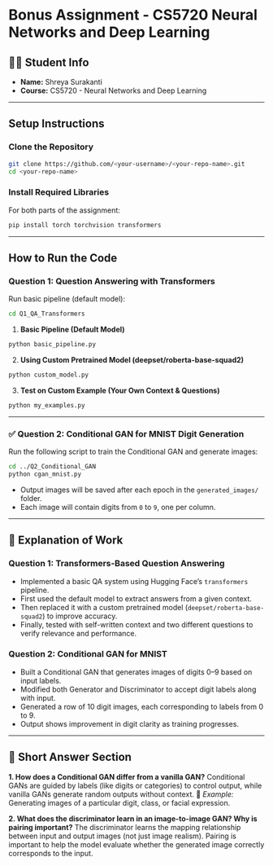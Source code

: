 
# Bonus Assignment - CS5720 Neural Networks and Deep Learning

## 👨‍🎓 Student Info
- **Name:** Shreya Surakanti
- **Course:** CS5720 - Neural Networks and Deep Learning

---

##  Setup Instructions

###  Clone the Repository
```bash
git clone https://github.com/<your-username>/<your-repo-name>.git
cd <your-repo-name>
````

###  Install Required Libraries

For both parts of the assignment:

```bash
pip install torch torchvision transformers
```

---

##  How to Run the Code

###  Question 1: Question Answering with Transformers

Run basic pipeline (default model):

```bash
cd Q1_QA_Transformers
```

1. **Basic Pipeline (Default Model)**

```bash
python basic_pipeline.py
```

2. **Using Custom Pretrained Model (deepset/roberta-base-squad2)**

```bash
python custom_model.py
```

3. **Test on Custom Example (Your Own Context & Questions)**

```bash
python my_examples.py
```

---

### ✅ Question 2: Conditional GAN for MNIST Digit Generation

Run the following script to train the Conditional GAN and generate images:


```bash
cd ../Q2_Conditional_GAN
python cgan_mnist.py
```

* Output images will be saved after each epoch in the `generated_images/` folder.
* Each image will contain digits from `0` to `9`, one per column.

---

## 📘 Explanation of Work

### Question 1: Transformers-Based Question Answering

* Implemented a basic QA system using Hugging Face’s `transformers` pipeline.
* First used the default model to extract answers from a given context.
* Then replaced it with a custom pretrained model (`deepset/roberta-base-squad2`) to improve accuracy.
* Finally, tested with self-written context and two different questions to verify relevance and performance.

### Question 2: Conditional GAN for MNIST

* Built a Conditional GAN that generates images of digits 0–9 based on input labels.
* Modified both Generator and Discriminator to accept digit labels along with input.
* Generated a row of 10 digit images, each corresponding to labels from 0 to 9.
* Output shows improvement in digit clarity as training progresses.

---

## 🧠 Short Answer Section

**1. How does a Conditional GAN differ from a vanilla GAN?**
Conditional GANs are guided by labels (like digits or categories) to control output, while vanilla GANs generate random outputs without context.
📌 *Example:* Generating images of a particular digit, class, or facial expression.

**2. What does the discriminator learn in an image-to-image GAN? Why is pairing important?**
The discriminator learns the mapping relationship between input and output images (not just image realism).
Pairing is important to help the model evaluate whether the generated image correctly corresponds to the input.

